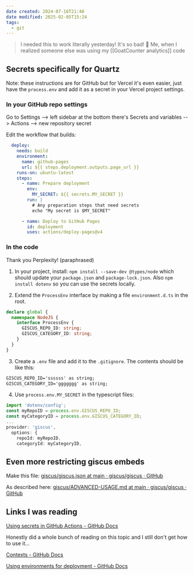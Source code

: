 ```yaml
---
date created: 2024-07-16T21:48
date modified: 2025-02-05T15:24
tags:
  - git
---
```


> I needed this to work literally yesterday! It's so bad! 💬 Me, when I realized someone else was using my [[GoatCounter analytics]] code

## Secrets specifically for Quartz

Note: these instructions are for GitHub but for Vercel it's even easier, just have the `process.env` and add it as a secret in your Vercel project settings. 

### In your GitHub repo settings

Go to Settings --> left sidebar at the bottom there's Secrets and variables --> Actions --> new repository secret

Edit the workflow that builds:

```yml title="deploy.yml"
  deploy:
    needs: build
    environment:
      name: github-pages
      url: ${{ steps.deployment.outputs.page_url }}
    runs-on: ubuntu-latest
    steps:
      - name: Prepare deployment
        env:
          MY_SECRET: ${{ secrets.MY_SECRET }}
        run: |
          # Any preparation steps that need secrets
          echo "My secret is $MY_SECRET"

      - name: Deploy to GitHub Pages
        id: deployment
        uses: actions/deploy-pages@v4
```

### In the code

Thank you Perplexity! (paraphrased)

1. In your project, install: `npm install --save-dev @types/node` which should update your `package.json` and `package-lock.json`. Also `npm install dotenv` so you can use the secrets locally.

2. Extend the `ProcessEnv` interface by making a file `environment.d.ts` in the root. 

```ts title="environment.d.ts"
declare global {
  namespace NodeJS {
    interface ProcessEnv {
      GISCUS_REPO_ID: string;
      GISCUS_CATEGORY_ID: string;
    }
  }
}
```

3. Create a `.env` file and add it to the `.gitignore`. The contents should be like this:

```txt title=".env"
GISCUS_REPO_ID='ssssss' as string;
GISCUS_CATEGORY_ID='ggggggg' as string;
```

4. Use `process.env.MY_SECRET` in the typescript files: 

```ts title="quartz.layout.ts"
import 'dotenv/config';
const myRepoID = process.env.GISCUS_REPO_ID;
const myCategoryID = process.env.GISCUS_CATEGORY_ID;
...
provider: 'giscus',
  options: {
    repoId: myRepoID,
    categoryId: myCategoryID,
```

## Even more restricting giscus embeds

Make this file: [giscus/giscus.json at main · giscus/giscus · GitHub](https://github.com/giscus/giscus/blob/main/giscus.json) 

As described here: [giscus/ADVANCED-USAGE.md at main · giscus/giscus · GitHub](https://github.com/giscus/giscus/blob/main/ADVANCED-USAGE.md#origins) 

## Links I was reading

[Using secrets in GitHub Actions - GitHub Docs](https://docs.github.com/en/actions/security-guides/using-secrets-in-github-actions)

Honestly did a whole bunch of reading on this topic and I still don't get how to use it...

[Contexts - GitHub Docs](https://docs.github.com/en/actions/learn-github-actions/contexts)

[Using environments for deployment - GitHub Docs](https://docs.github.com/en/actions/deployment/targeting-different-environments/using-environments-for-deployment)
